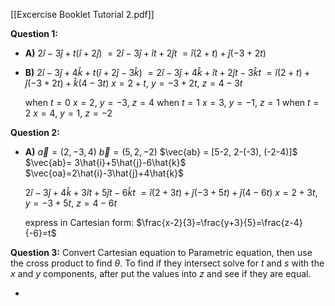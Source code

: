 [[Excercise Booklet Tutorial 2.pdf]]

**Question 1:**
- **A)**   $2\hat{i}-3\hat{j}+t(\hat{i}+2\hat{j})$
	 $= 2\hat{i}-3\hat{j}+\hat{i}t+2\hat{j}t$
	 $= \hat{i}(2+t)+\hat{j}(-3+2t)$
- **B)**   $2\hat{i}-3\hat{j}+4\hat{k}+t(\hat{i}+2\hat{j}-3\hat{k})$
	 $= 2\hat{i}-3\hat{j}+4\hat{k}+\hat{i}t+2\hat{j}t-3\hat{k}t$
	 $= \hat{i}(2+t)+\hat{j}(-3+2t)+\hat{k}(4-3t)$
	 $x=2+t$, $y=-3+2t$, $z=4-3t$
	 
	 when $t=0$
	 $x=2$, $y=-3$, $z=4$
	 when $t=1$
	 $x=3$, $y=-1$, $z=1$
	 when $t=2$
	  $x=4$, $y=1$, $z=-2$

**Question 2:**
- **A)**   $\vec{ a} = (2,-3,4)$
	 $\vec{b}=(5,2,-2)$
	 $\vec{ab} = [5-2, 2-(-3), (-2-4)]$
	 $\vec{ab}= 3\hat{i}+5\hat{j}-6\hat{k}$
	 $\vec{oa}=2\hat{i}-3\hat{j}+4\hat{k}$
	 
	 $2\hat{i}-3\hat{j}+4\hat{k}+3\hat{i}t+5\hat{j}t-6\hat{k}t$
	 $= \hat{i}(2+3t)+\hat{j}(-3+5t)+\hat{j}(4-6t)$
	 $x=2+3t$, $y=-3+5t$, $z=4-6t$
	 
	 express in Cartesian form:
	 $\frac{x-2}{3}=\frac{y+3}{5}=\frac{z-4}{-6}=t$
	 
**Question 3:**
Convert Cartesian equation to Parametric equation, then use the cross product to find $\theta$. To find if they intersect solve for $t$ and $s$ with the $x$ and $y$ components, after put the values into $z$ and see if they are equal.

- 
